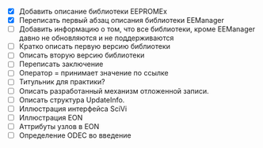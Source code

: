 - [X] Добавить описание библиотеки EEPROMEx
- [X] Переписать первый абзац описания библиотеки EEManager
- [ ] Добавить информацию о том, что все библиотеки, кроме EEManager давно не обновляются и не поддерживаются
- [ ] Кратко описать первую версию библиотеки
- [ ] Описать вторую версию библиотеки
- [ ] Переписать заключение
- [ ] Оператор = принимает значение по ссылке
- [ ] Титульник для практики?
- [ ] Описать разработанный механизм отложенной записи.
- [ ] Описать структура UpdateInfo.
- [ ] Иллюстрация интерфейса SciVi
- [ ] Иллюстрация EON
- [ ] Аттрибуты узлов в EON
- [ ] Определение ODEC во введение